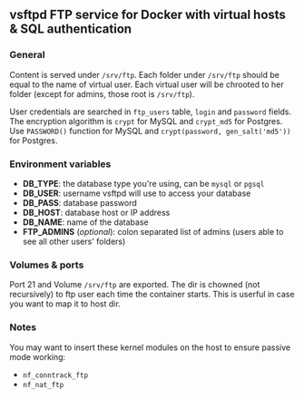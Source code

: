 ## vsftpd FTP service for Docker with virtual hosts & SQL authentication

### General

Content is served under `/srv/ftp`. Each folder under `/srv/ftp` should be equal to the name of virtual user.
Each virtual user will be chrooted to her folder (except for admins, those root is `/srv/ftp`).

User credentials are searched in `ftp_users` table, `login` and `password` fields. The encryption algorithm is `crypt` for MySQL
and `crypt_md5` for Postgres. Use `PASSWORD()` function for MySQL and `crypt(password, gen_salt('md5'))` for Postgres.

### Environment variables

- **DB_TYPE**: the database type you're using, can be `mysql` or `pgsql`
- **DB_USER**: username vsftpd will use to access your database
- **DB_PASS**: database password
- **DB_HOST**: database host or IP address
- **DB_NAME**: name of the database
- **FTP_ADMINS** (*optional*): colon separated list of admins (users able to see all other users' folders)

### Volumes & ports

Port 21 and Volume `/srv/ftp` are exported. The dir is chowned (not recursively) to ftp user each time the container starts.
This is userful in case you want to map it to host dir.

### Notes

You may want to insert these kernel modules on the host to ensure passive mode working:

- `nf_conntrack_ftp`
- `nf_nat_ftp`
